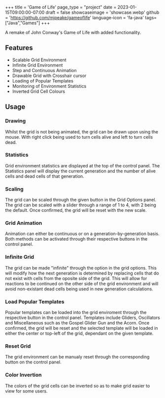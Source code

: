 +++
title = 'Game of Life'
page_type = "project"
date = 2023-01-15T09:00:00-07:00
draft = false
showcaseimage = 'showcase.webp'
github = 'https://github.com/mjpeake/gameoflife'
language-icon = 'fa-java'
tags=["Java","Games"]
+++

A remake of John Conway's Game of Life with added functionality.

## Features
- Scalable Grid Environment
- Infinite Grid Environment
- Step and Continuous Animation
- Drawable Grid with Crosshair cursor
- Loading of Popular Templates
- Monitoring of Environment Statistics
- Inverted Grid Cell Colours

## Usage

### Drawing
Whilst the grid is not being animated, the grid can be drawn upon using the mouse. With right click being used to turn cells alive and left to turn cells dead.

### Statistics
Grid environment statistics are displayed at the top of the control panel. The Statistics panel will display the current generation and the number of alive cells and dead cells of that generation.

### Scaling
The grid can be scaled through the given button in the Grid Options panel. The grid can be scaled with a slider through a range of 1 to 4, with 2 being the default. Once confirmed, the grid will be reset with the new scale.

### Grid Animation
Animation can either be continuous or on a generation-by-generation basis. Both methods can be activated through their respective buttons in the control panel.

### Infinite Grid
The grid can be made "infinite" through the option in the grid options. This will modify how the next generation is determined by replacing cells that do not exist with cells from the oposite side of the grid. This will allow for reactions to be continued on the other side of the grid environment and will avoid non-existant dead cells being used in new generation calculations.

### Load Popular Templates
Popular templates can be loaded into the grid enviroment through the respective button in the control panel. Templates include Gliders, Oscillators and Miscellaneous such as the Gospel Glider Gun and the Acorn. Once confirmed, the grid will be reset and the selected template will be loaded in either the center or top-left of the grid, dependant on the given template.

### Reset Grid
The grid environment can be manualy reset through the corresponding button on the control panel.

### Color Invertion
The colors of the grid cells can be inverted so as to make grid easier to view for some users.